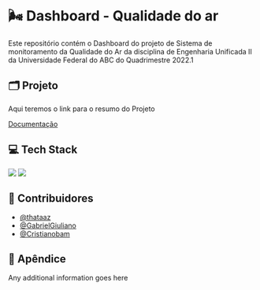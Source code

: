 
# :wind_face:	Dashboard - Qualidade do ar	

Este repositório contém o Dashboard do projeto de Sistema de monitoramento da Qualidade do Ar da disciplina de Engenharia Unificada II da Universidade Federal do ABC do Quadrimestre 2022.1


## :card_index_dividers: Projeto
Aqui teremos o link para o resumo do Projeto

[Documentação](https://linktodocumentation)

## :computer:	Tech Stack 
<img src="https://img.shields.io/badge/Python-3776AB?style=for-the-badge&logo=python&logoColor=white" /> <img src="https://img.shields.io/badge/jupyter-%23FA0F00.svg?style=for-the-badge&logo=jupyter&logoColor=white" />



## :busts_in_silhouette: Contribuidores 

- [@thataaz](https://www.github.com/thataaz)
- [@GabrielGiuliano](https://github.com/Gabriel-Giuliano)
- [@Cristianobam](https://github.com/Cristianobam)

## :pushpin: Apêndice

Any additional information goes here
